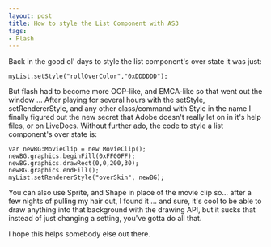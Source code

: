 ```yaml
---
layout: post
title: How to style the List Component with AS3
tags:
- Flash
---
```


Back in the good ol' days to style the list component's over state it was just:

    myList.setStyle("rollOverColor","0xDDDDDD"); 

But flash had to become more OOP-like, and EMCA-like so that went out the window
&hellip; After playing for several hours with the setStyle, setRendererStyle, and any 
other class/command with Style in the name I finally figured out the new secret 
that Adobe doesn't really let on in it's help files, or on LiveDocs.
Without further ado, the code to style a list component's over state is:

    var newBG:MovieClip = new MovieClip();
    newBG.graphics.beginFill(0xFF00FF);
    newBG.graphics.drawRect(0,0,200,30);
    newBG.graphics.endFill();
    myList.setRendererStyle("overSkin", newBG);

You can also use Sprite, and Shape in place of the movie clip so&hellip; after a few 
nights of pulling my hair out, I found it &hellip; and sure, it's cool to be able to draw 
anything into that background with the drawing API, but it sucks that instead of just 
changing a setting, you've gotta do all that.

I hope this helps somebody else out there.

